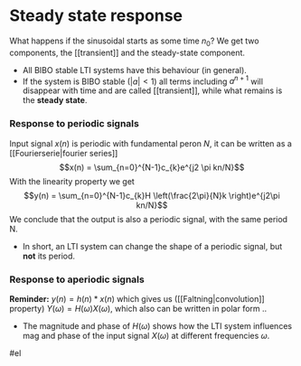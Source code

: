 # Steady state response 
What happens if the sinusoidal starts as some time $n_{0}$?
We get two components, the [[transient]] and the steady-state component.

- All BIBO stable LTI systems have this behaviour (in general).
- If the system is BIBO stable ($\lvert a \rvert < 1$) all terms including $a^{n+1}$ will disappear with time and are called [[transient]], while what remains is the **steady state**.

### Response to periodic signals
Input signal $x(n)$ is periodic with fundamental peron $N$, it can be written as a [[Fourierserie|fourier series]] $$x(n) = \sum_{n=0}^{N-1}c_{k}e^{j2 \pi kn/N}$$
With the linearity property we get $$y(n) = \sum_{n=0}^{N-1}c_{k}H \left(\frac{2\pi}{N}k \right)e^{j2\pi kn/N}$$
We conclude that the output is also a periodic signal, with the same period N. 
- In short, an LTI system can change the shape of a periodic signal, but **not** its period.

### Response to aperiodic signals
**Reminder:** $y(n) = h(n) * x(n)$ which gives us ([[Faltning|convolution]] property) $Y(\omega) = H(\omega)X(\omega)$, which also can be written in polar form ..

- The magnitude and phase of $H(\omega)$ shows how the LTI system influences mag and phase of the input signal $X(\omega)$ at different frequencies $\omega$.

#el 